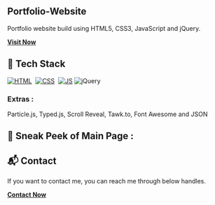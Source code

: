 ## Portfolio-Website
Portfolio website build using HTML5, CSS3, JavaScript and jQuery.

<a href="https://portafoliowebkensu.netlify.app/" target="_blank">**Visit Now** </a>

## 📌 Tech Stack
[![HTML](https://img.shields.io/badge/html5%20-%23E34F26.svg?&style=for-the-badge&logo=html5&logoColor=white)](https://github.com/kensumiliante)&nbsp;
[![CSS](https://img.shields.io/badge/css3%20-%231572B6.svg?&style=for-the-badge&logo=css3&logoColor=white)](https://github.com/kensumiliante)&nbsp;
[![JS](https://img.shields.io/badge/javascript%20-%23323330.svg?&style=for-the-badge&logo=javascript&logoColor=%23F7DF1E)](https://github.com/kensumiliante)
<img alt="jQuery" src="https://img.shields.io/badge/jquery-%230769AD.svg?style=for-the-badge&logo=jquery&logoColor=white"/>

### Extras : 
Particle.js, Typed.js, Scroll Reveal, Tawk.to, Font Awesome and JSON

## 📌 Sneak Peek of Main Page :

<h2>📬 Contact</h2>

If you want to contact me, you can reach me through below handles. 

<a href="https://kensumiliante.github.io/info/contact-es.html" target="_blank">**Contact Now** </a>
